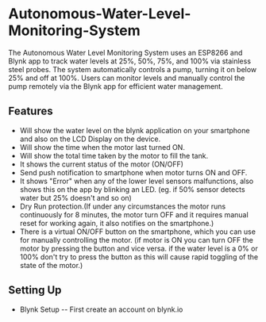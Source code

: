 # Autonomous-Water-Level-Monitoring-System
The Autonomous Water Level Monitoring System uses an ESP8266 and Blynk app to track water levels at 25%, 50%, 75%, and 100% via stainless steel probes. The system automatically controls a pump, turning it on below 25% and off at 100%. Users can monitor levels and manually control the pump remotely via the Blynk app for efficient water management.
## Features
- Will show the water level on the blynk application on your smartphone and also on the LCD Display on the device.
- Will show the time when the motor last turned ON.
- Will show the total time taken by the motor to fill the tank.
- It shows the current status of the motor (ON/OFF)
- Send push notification to smartphone when motor turns ON and OFF.
- It shows "Error" when any of the lower level sensors malfunctions, also shows this on the app by blinking an LED. (eg. if 50% sensor detects water but 25% doesn't and so on)
- Dry Run protection.(If under any circumstances the motor runs continuously for 8 minutes, the motor turn OFF and it requires manual reset for working again, it also notifies on the smartphone.)
- There is a virtual ON/OFF button on the smartphone, which you can use for manually controlling the motor. (if motor is ON you can turn OFF the motor by pressing the button and vice versa. if the water level is a 0% or 100% don't try to press the button as this will cause rapid toggling of the state of the motor.)
 ## Setting Up
 - Blynk Setup
 -- First create an account on blynk.io

